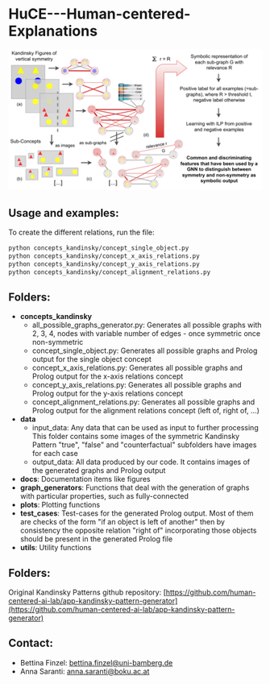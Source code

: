 # HuCE---Human-centered-Explanations

![This is an image](docs/figures/Interpretable-Relevance-Predicates.png)

## Usage and examples:

To create the different relations, run the file:

```
python concepts_kandinsky/concept_single_object.py
python concepts_kandinsky/concept_x_axis_relations.py
python concepts_kandinsky/concept_y_axis_relations.py
python concepts_kandinsky/concept_alignment_relations.py
```

## Folders:

- **concepts_kandinsky**
  - all_possible_graphs_generator.py: Generates all possible graphs with 2, 3, 4, nodes with                                       variable number of edges - 
                                      once symmetric once non-symmetric 
  - concept_single_object.py: Generates all possible graphs and Prolog output for the single                               object concept
  - concept_x_axis_relations.py: Generates all possible graphs and Prolog output for the
                                 x-axis relations concept
  - concept_y_axis_relations.py: Generates all possible graphs and Prolog output for the
                                 y-axis relations concept
  - concept_alignment_relations.py: Generates all possible graphs and Prolog output for the
                                    alignment relations concept (left of, right of, ...)
- **data**
  - input_data: Any data that can be used as input to further processing
                This folder contains some images of the symmetric Kandinsky Pattern
                "true", "false" and "counterfactual" subfolders have images for each case
  - output_data: All data produced by our code. It contains images of the generated graphs
                 and Prolog output
- **docs**: Documentation items like figures
- **graph_generators**: Functions that deal with the generation of graphs with particular 
                    properties, such as fully-connected
- **plots**: Plotting functions
- **test_cases**: Test-cases for the generated Prolog output. Most of them are checks of the
              form "if an object is left of another" then by consistency the opposite 
              relation "right of" incorporating those objects should be present in the
              generated Prolog file
- **utils**: Utility functions

## Folders:

Original Kandinsky Patterns github repository: [https://github.com/human-centered-ai-lab/app-kandinsky-pattern-generator](https://github.com/human-centered-ai-lab/app-kandinsky-pattern-generator)

## Contact:

- Bettina Finzel: [bettina.finzel@uni-bamberg.de](mailto:bettina.finzel@uni-bamberg.de)
- Anna Saranti: [anna.saranti@boku.ac.at](mailto:anna.saranti@boku.ac.at)

